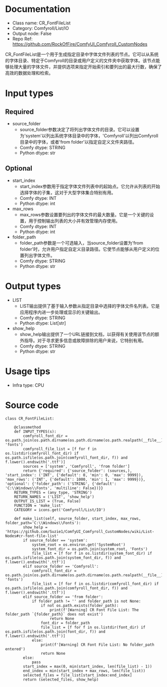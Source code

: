 # Documentation
- Class name: CR_FontFileList
- Category: Comfyroll/List/IO
- Output node: False
- Repo Ref: https://github.com/RockOfFire/ComfyUI_Comfyroll_CustomNodes

CR_FontFileList是一个用于生成指定目录中字体文件列表的节点。它可以从系统的字体目录、特定于Comfyroll的目录或用户定义的文件夹中获取字体。该节点能够处理大量的字体文件，并提供选项来指定开始索引和要列出的最大行数，确保了高效的数据处理和检索。

# Input types
## Required
- source_folder
    - source_folder参数决定了将列出字体文件的目录。它可以设置为'system'以列出系统字体目录中的字体，'Comfyroll'以列出Comfyroll目录中的字体，或者'from folder'以指定自定义文件夹路径。
    - Comfy dtype: STRING
    - Python dtype: str
## Optional
- start_index
    - start_index参数用于指定字体文件列表中的起始点。它允许从列表的开始选择字体的子集，这对于大型字体集合特别有用。
    - Comfy dtype: INT
    - Python dtype: int
- max_rows
    - max_rows参数设置要列出的字体文件的最大数量。它是一个关键的设置，用于控制输出列表的大小并有效管理内存使用。
    - Comfy dtype: INT
    - Python dtype: int
- folder_path
    - folder_path参数是一个可选输入，当source_folder设置为'from folder'时，允许用户指定自定义目录路径。它使节点能够从用户定义的位置列出字体文件。
    - Comfy dtype: STRING
    - Python dtype: str

# Output types
- LIST
    - LIST输出提供了基于输入参数从指定目录中选择的字体文件名列表。它是应用程序内进一步处理或显示的关键输出。
    - Comfy dtype: STRING
    - Python dtype: List[str]
- show_help
    - show_help输出提供了一个URL链接到文档，以获得有关使用该节点的额外指导。对于寻求更多信息或故障排除的用户来说，它特别有用。
    - Comfy dtype: STRING
    - Python dtype: str

# Usage tips
- Infra type: CPU

# Source code
```
class CR_FontFileList:

    @classmethod
    def INPUT_TYPES(s):
        comfyroll_font_dir = os.path.join(os.path.dirname(os.path.dirname(os.path.realpath(__file__))), 'fonts')
        comfyroll_file_list = [f for f in os.listdir(comfyroll_font_dir) if os.path.isfile(os.path.join(comfyroll_font_dir, f)) and f.lower().endswith('.ttf')]
        sources = ['system', 'Comfyroll', 'from folder']
        return {'required': {'source_folder': (sources,), 'start_index': ('INT', {'default': 0, 'min': 0, 'max': 9999}), 'max_rows': ('INT', {'default': 1000, 'min': 1, 'max': 9999})}, 'optional': {'folder_path': ('STRING', {'default': 'C:\\Windows\\Fonts', 'multiline': False})}}
    RETURN_TYPES = (any_type, 'STRING')
    RETURN_NAMES = ('LIST', 'show_help')
    OUTPUT_IS_LIST = (True, False)
    FUNCTION = 'make_list'
    CATEGORY = icons.get('Comfyroll/List/IO')

    def make_list(self, source_folder, start_index, max_rows, folder_path='C:\\Windows\\Fonts'):
        show_help = 'https://github.com/Suzie1/ComfyUI_Comfyroll_CustomNodes/wiki/List-Nodes#cr-font-file-list'
        if source_folder == 'system':
            system_root = os.environ.get('SystemRoot')
            system_font_dir = os.path.join(system_root, 'Fonts')
            file_list = [f for f in os.listdir(system_font_dir) if os.path.isfile(os.path.join(system_font_dir, f)) and f.lower().endswith('.ttf')]
        elif source_folder == 'Comfyroll':
            comfyroll_font_dir = os.path.join(os.path.dirname(os.path.dirname(os.path.realpath(__file__))), 'fonts')
            file_list = [f for f in os.listdir(comfyroll_font_dir) if os.path.isfile(os.path.join(comfyroll_font_dir, f)) and f.lower().endswith('.ttf')]
        elif source_folder == 'from folder':
            if folder_path != '' and folder_path is not None:
                if not os.path.exists(folder_path):
                    print(f'[Warning] CR Font File List: The folder_path `{folder_path}` does not exist')
                    return None
                font_dir = folder_path
                file_list = [f for f in os.listdir(font_dir) if os.path.isfile(os.path.join(font_dir, f)) and f.lower().endswith('.ttf')]
            else:
                print(f'[Warning] CR Font File List: No folder_path entered')
                return None
        else:
            pass
        start_index = max(0, min(start_index, len(file_list) - 1))
        end_index = min(start_index + max_rows, len(file_list))
        selected_files = file_list[start_index:end_index]
        return (selected_files, show_help)
```